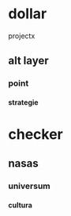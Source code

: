 # dollar
projectx

## alt layer

### point


#### strategie

# checker

## nasas

### universum

#### cultura
